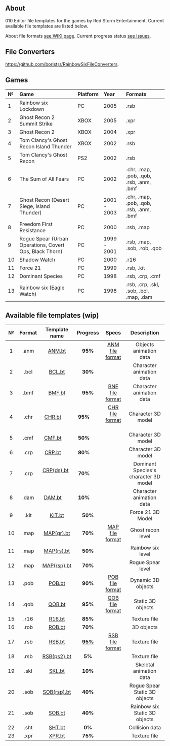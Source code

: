 ## About

010 Editor file templates for the games by Red Storm Entertainment. Current available file templates are listed below.

About file formats [see WIKI page](https://github.com/AlexKimov/010Editor-Templates-GR/wiki). Current progress status [see Issues](https://github.com/AlexKimov/RSE-file-formats/issues?q=is%3Aissue+is%3Aopen+label%3Aprogress).

## File Converters 
https://github.com/boristsr/RainbowSixFileConverters.

## Games

| №     | Game | Platform | Year | Formats |
| :--- | :-- | :------ | :------ | :------ |
| 1 | Rainbow six Lockdown | PC | 2005 | .rsb |
| 2 | Ghost Recon 2 Summit Strike | XBOX | 2005  | .xpr |
| 3 | Ghost Recon 2 | XBOX | 2004  | .xpr |
| 4 | Tom Clancy's Ghost Recon Island Thunder | XBOX | 2002  | .rsb |
| 5 | Tom Clancy's Ghost Recon | PS2 | 2002  | .rsb |
| 6 | The Sum of All Fears | PC  |2002 | .chr, .map, .pob, .qob, .rsb, .anm, .bmf  |
| 7 | Ghost Recon (Desert Siege, Island Thunder) | PC |2001 - 2003 | .chr, .map, .pob, .qob, .rsb, .anm, .bmf  |
| 8 | Freedom First Resistance  | PC | 2000  | .rsb, .map |
| 9 | Rogue Spear (Urban Operations, Covert Ops, Black Thorn) | PC |1999 - 2001  | .rsb, .map, .sob, .rob, .qob |
| 10 | Shadow Watch  | PC | 2000  | .r16  |
| 11 | Force 21  | PC | 1999  | .rsb, .kit  |
| 12 | Dominant Species  |  PC | 1998 | .rsb, .crp, .cmf  |
| 13 | Rainbow six (Eagle Watch) | PC | 1998 |  .rsb, .crp, .skl, .sob, .bcl, .map, .dam  |

## Available file templates (wip)

| № | Format       | Template name     | Progress     | Specs | Description |
| :---: | :---------: | :-----------: | :----------: | :----------: | :----------: |
| 1 | .anm        | [ANM.bt](https://github.com/AlexKimov/RSE-file-formats/blob/master/010Editor-templates/ANM(gr).bt)        | **95%**      | [ANM file format](https://github.com/AlexKimov/RSE-file-formats/wiki/ANF-File-Format)          | Objects animation data |
| 2 | .bcl        | [BCL.bt](https://github.com/AlexKimov/RSE-file-formats/blob/master/010Editor-templates/BCL.bt)        | **30%**      |          | Character animation data |
| 3 | .bmf        | [BMF.bt](https://github.com/AlexKimov/RSE-file-formats/blob/master/010Editor-templates/BMF.bt)        | **95%**      | [BNF file format](https://github.com/AlexKimov/RSE-file-formats/wiki/BNF-File-Format)           | Character animation data |
| 4 | .chr        | [CHR.bt](https://github.com/AlexKimov/RSE-file-formats/blob/master/010Editor-templates/CHR.bt)        | **95%**      | [CHR file format](https://github.com/AlexKimov/RSE-file-formats/wiki/CHR-File-Format)          | Character 3D model |
| 5 | .cmf        | [CMF.bt](https://github.com/AlexKimov/RSE-file-formats/blob/master/010Editor-templates/CMF.bt)        | **50%**      |           | Character 3D model |
| 6 | .crp        | [CRP.bt](https://github.com/AlexKimov/RSE-file-formats/blob/master/010Editor-templates/CRP.bt)        | **80%**      |           | Character 3D model |
| 7 | .crp        | [CRP(ds).bt](https://github.com/AlexKimov/RSE-file-formats/blob/master/010Editor-templates/CRP.bt)    | **70%**      |           | Dominant Species's character 3D model |
| 8 | .dam        | [DAM.bt](https://github.com/AlexKimov/RSE-file-formats/blob/master/010Editor-templates/DAM.bt)        | **10%**      |          | Character animation data |
| 9  | .kit        | [KIT.bt](https://github.com/AlexKimov/RSE-file-formats/blob/master/010Editor-templates/KIT.bt)        | **50%**     |          |  Force 21 3D Model                         |
| 10 | .map        | [MAP(gr).bt](https://github.com/AlexKimov/RSE-file-formats/blob/master/010Editor-templates/MAP(gr).bt)    | **70%** | [MAP file format](https://github.com/AlexKimov/RSE-file-formats/wiki/MAP-File-Format)          | Ghost recon level |
| 11 | .map       | [MAP(rs).bt](https://github.com/AlexKimov/RSE-file-formats/blob/master/010Editor-templates/MAP(rs).bt)    | **50%**  |           | Rainbow six level |
| 12 | .map       | [MAP(rsp).bt](https://github.com/AlexKimov/RSE-file-formats/blob/master/010Editor-templates/MAP(rsp).bt)   | **70%** |           | Rogue Spear level |
| 13 | .pob       | [POB.bt](https://github.com/AlexKimov/RSE-file-formats/blob/master/010Editor-templates/POB.bt)        | **90%**      | [POB file format](https://github.com/AlexKimov/RSE-file-formats/wiki/POB-File-Format)          | Dynamic 3D objects |
| 14 | .qob       | [QOB.bt](https://github.com/AlexKimov/RSE-file-formats/blob/master/010Editor-templates/QOB.bt)        | **95%**      | [QOB file format](https://github.com/AlexKimov/RSE-file-formats/wiki/QOB-File-Format)        | Static 3D objects |
| 15 | .r16       | [R16.bt](https://github.com/AlexKimov/RSE-file-formats/blob/master/010Editor-templates/R16.bt)        | **85%**      |           | Texture file |
| 16 | .rob       | [ROB.bt](https://github.com/AlexKimov/RSE-file-formats/blob/master/010Editor-templates/ROB.bt)        | **70%**      |           | 3D objects |
| 17 | .rsb       | [RSB.bt](https://github.com/AlexKimov/RSE-file-formats/blob/master/010Editor-templates/RSB.bt)        | [**95%**](https://github.com/AlexKimov/RSE-file-formats/issues?q=is%3Aissue+is%3Aopen+label%3AGRoriginal)      | [RSB file format](https://github.com/AlexKimov/RSE-file-formats/wiki/RSB-File-Format)          | Texture file |
| 18 | .rsb       | [RSB(ps2).bt](https://github.com/AlexKimov/RSE-file-formats/blob/master/010Editor-templates/RSB(ps2).bt)  | **5%**   |           | Texture file |
| 19 | .skl       | [SKL.bt](https://github.com/AlexKimov/RSE-file-formats/blob/master/010Editor-templates/SKL.bt)         | **10%**     |           | Skeletal animation data |
| 20 | .sob       | [SOB(rsp).bt](https://github.com/AlexKimov/RSE-file-formats/blob/master/010Editor-templates/SOB(rsp).bt) | **40%**    |           | Rogue Spear Static 3D objects |
| 21 | .sob       | [SOB.bt](https://github.com/AlexKimov/RSE-file-formats/blob/master/010Editor-templates/SOB.bt)        | **40%**      |          | Rainbow six Static 3D objects |
| 22 | .sht       | [SHT.bt]()        | **0%**       |           | Collision data |
| 23 | .xpr       | [XPR.bt](https://github.com/AlexKimov/RSE-file-formats/blob/master/010Editor-templates/XPR.bt)       | **75%**       |           | Texture file |
